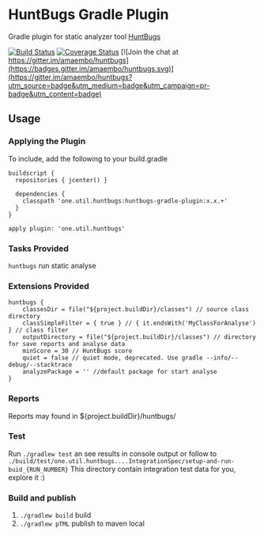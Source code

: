 HuntBugs Gradle Plugin
======================

Gradle plugin for static analyzer tool [HuntBugs](https://github.com/amaembo/huntbugs)

[![Build Status](https://travis-ci.org/lavcraft/huntbugs-gradle-plugin.svg?branch=master)](https://travis-ci.org/lavcraft/huntbugs-gradle-plugin)
[![Coverage Status](https://coveralls.io/repos/github/lavcraft/huntbugs-gradle-plugin/badge.svg?branch=master)](https://coveralls.io/github/lavcraft/huntbugs-gradle-plugin?branch=master)
[![Join the chat at https://gitter.im/amaembo/huntbugs](https://badges.gitter.im/amaembo/huntbugs.svg)](https://gitter.im/amaembo/huntbugs?utm_source=badge&utm_medium=badge&utm_campaign=pr-badge&utm_content=badge)

## Usage

### Applying the Plugin

To include, add the following to your build.gradle

    buildscript {
      repositories { jcenter() }

      dependencies {
        classpath 'one.util.huntbugs:huntbugs-gradle-plugin:x.x.+'
      }
    }

    apply plugin: 'one.util.huntbugs'

### Tasks Provided

`huntbugs` run static analyse

### Extensions Provided

    huntbugs {
        classesDir = file("${project.buildDir}/classes") // source class directory
        classSimpleFilter = { true } // { it.endsWith('MyClassForAnalyse') } // class filter
        outputDirectory = file("${project.buildDir}/classes") // directory for save reports and analyse data
        minScore = 30 // HuntBugs score
        quiet = false // quiet mode, deprecated. Use gradle --info/--debug/--stacktrace
        analyzePackage = '' //default package for start analyse
    }

### Reports

Reports may found in ${project.buildDir}/huntbugs/

### Test

Run `./gradlew test` an see results in console output or follow to `./build/test/one.util.huntbugs....IntegrationSpec/setup-and-run-buid_{RUN_NUMBER}`
This directory contain integration test data for you, explore it :)

### Build and publish

1. `./gradlew build` build
2. `./gradlew pTML` publish to maven local
